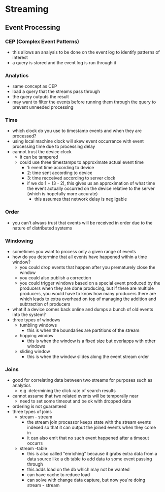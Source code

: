 # Streaming

## Event Processing

### CEP (Complex Event Patterns)

- this allows an analysis to be done on the event log to identify patterns of interest
- a query is stored and the event log is run through it

### Analytics

- same concept as CEP
- load a query that the streams pass through
- the query outputs the result
- may want to filter the events before running them through the query to prevent unneeded processing

### Time

- which clock do you use to timestamp events and when they are processed?
- using local machine clock will skew event occurrance with event processing time due to processing delay
- cannot trust the device clock
  - it can be tampered
  - could use three timestamps to approximate actual event time
    - 1: event time according to device
    - 2: time sent according to device
    - 3: time recceived according to server clock
    - if we do 1 + (3 - 2), this gives us an approximation of what time the event actually occurred on the device relative to the server (which is hopefully more accurate)
      - this assumes that network delay is negligable

### Order

- you can't always trust that events will be received in order due to the nature of distributed systems

### Windowing

- sometimes you want to process only a given range of events
- how do you determine that all events have happened within a time window?
  - you could drop events that happen after you prematurely close the window
  - you could also publish a correction
  - you could trigger windows based on a special event produced by the producers when they are done producing, but if there are multiple producers, you would have to know how many producers there are which leads to extra overhead on top of managing the addition and subtraction of producers
- what if a device comes back online and dumps a bunch of old events into the system?
- three types of windows
  - tumbling windows
    - this is when the boundaries are partitions of the stream
  - hopping window
    - this is when the window is a fixed size but overlapps with other windows
  - sliding window
    - this is when the window slides along the event stream order

### Joins

- good for correlating data between two streams for purposes such as analytics
  - e.g. determining the click rate of search results
- cannot assume that two related events will be temporally near
  - need to set some timeout and be ok with dropped data
- ordering is not guaranteed
- three types of joins
  - stream - stream
    - the stream join processor keeps state with the stream events indexed so that it can output the joined events when they come in
    - it can also emit that no such event happened after a timeout occurrs
  - stream -table
    - this is also called "enriching" because it grabs extra data from a data source like a db table to add data to some event passing through
    - this adds load on the db which may not be wanted
    - can have cache to reduce load
    - can solve with change data capture, but now you're doing stream - stream
